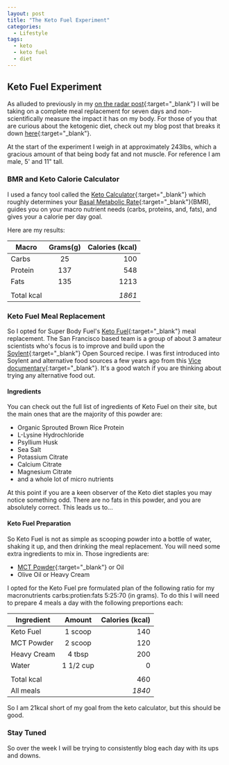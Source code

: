 ```yaml
---
layout: post
title: "The Keto Fuel Experiment"
categories:
  - Lifestyle
tags:
  - keto
  - keto fuel
  - diet
---
```


## Keto Fuel Experiment

As alluded to previously in my [on the radar post](https://taylorsmcclure.github.io//on-the-radar/){:target="_blank"} I will be taking on a complete meal replacement for seven days and non-scientifically measure the impact it has on my body. For those of you that are curious about the ketogenic diet, check out my blog post that breaks it down [here](https://taylorsmcclure.github.io//ketogenic-diet/){:target="_blank"}.

At the start of the experiment I weigh in at approximately 243lbs, which a gracious amount of that being body fat and not muscle. For reference I am male, 5' and 11" tall.

### BMR and Keto Calorie Calculator

I used a fancy tool called the [Keto Calculator](http://keto-calculator.ankerl.com/){:target="_blank"} which roughly determines your [Basal Metabolic Rate](https://en.wikipedia.org/wiki/Basal_metabolic_rate){:target="_blank"}(BMR), guides you on your macro nutrient needs (carbs, proteins, and, fats), and gives your a calorie per day goal.

Here are my results:

| Macro      | Grams(g) | Calories (kcal)  |
| ---------- |:--------:| ----------------:|
| Carbs      | 25       | 100              |
| Protein    | 137      | 548              |
| Fats       | 135      | 1213             |
|            |          |                  |
| Total kcal |          | *1861*           |

### Keto Fuel Meal Replacement

So I opted for Super Body Fuel's [Keto Fuel](http://superbodyfuel.com/shop/keto-fuel/){:target="_blank"} meal replacement. The San Francisco based team is a group of about 3 amateur scientists who's focus is to improve and build upon the [Soylent](https://www.soylent.com/){:target="_blank"} Open Sourced recipe. I was first introduced into Soylent and alternative food sources a few years ago from this [Vice documentary](https://www.youtube.com/watch?v=t8NCigh54jg){:target="_blank"}. It's a good watch if you are thinking about trying any alternative food out.

#### Ingredients

You can check out the full list of ingredients of Keto Fuel on their site, but the main ones that are the majority of this powder are:

* Organic Sprouted Brown Rice Protein
* L-Lysine Hydrochloride
* Psyllium Husk
* Sea Salt
* Potassium Citrate
* Calcium Citrate
* Magnesium Citrate
* and a whole lot of micro nutrients

At this point if you are a keen observer of the Keto diet staples you may notice something odd. There are no fats in this powder, and you are absolutely correct. This leads us to...

#### Keto Fuel Preparation

So Keto Fuel is not as simple as scooping powder into a bottle of water, shaking it up, and then drinking the meal replacement. You will need some extra ingredients to mix in. Those ingredients are:

* [MCT Powder](https://smile.amazon.com/Quest-Nutrition-MCT-Powder-Ounce/dp/B016APVE5S){:target="_blank"} or Oil
* Olive Oil or Heavy Cream

I opted for the Keto Fuel pre formulated plan of the following ratio for my macronutrients carbs:protien:fats 5:25:70 (in grams). To do this I will need to prepare 4 meals a day with the following preportions each:

| Ingredient | Amount   | Calories (kcal)  |
| ---------- |:--------:| ----------------:|
| Keto Fuel  | 1 scoop  | 140              |
| MCT Powder | 2 scoop  | 120              |
| Heavy Cream| 4 tbsp   | 200              |
| Water      | 1 1/2 cup| 0                |
|            |          |                  |
| Total kcal |          | 460              |
| All meals  |          | *1840*           |

So I am 21kcal short of my goal from the keto calculator, but this should be good.

### Stay Tuned

So over the week I will be trying to consistently blog each day with its ups and downs.
